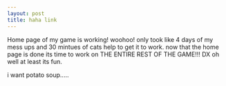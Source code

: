 ```yaml
---
layout: post
title: haha link
---
```


<p>Home page of my game is working! woohoo! only took like 4 days of my mess ups and 30 mintues of cats help to get it to work. now that the home page is done its time to work on THE ENTIRE REST OF THE GAME!!! DX oh well at least its fun.</p>
<p>i want potato soup.....</p>